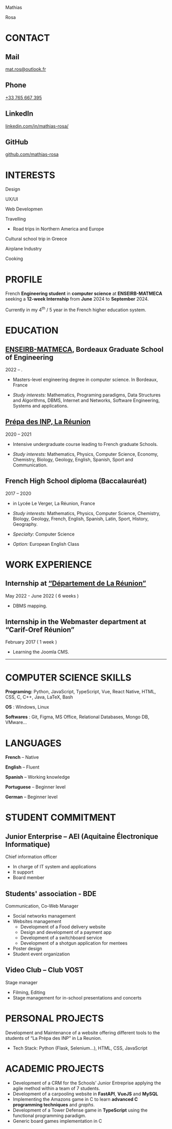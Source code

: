 <div class= "col-1" >

<div class="name">
<p>Mathias</p>
<p>Rosa</p></div>


# CONTACT

<div class="contact">

## Mail 

[mat.ros@outlook.fr](mailto:mat.ros@outlook.fr)

</div>
<div class="contact">
 
## Phone

[+33 765 667 395](tel:+33765667395)

</div>
<div class="contact">

## LinkedIn

[linkedin.com/in/mathias-rosa/](https://www.linkedin.com/in/mathias-rosa/)

</div>
<div class="contact">

## GitHub

[github.com/mathias-rosa](https://github.com/mathias-rosa)


</div>

# INTERESTS

Design

UX/UI

Web Developmen

Travelling

 - Road trips in Northern America and Europe

Cultural school trip in Greece

Airplane Industry

Cooking


</div > 
<div class= "col-2 no-bullet" >

# PROFILE

French **Engineering student** in **computer science** at **ENSEIRB-MATMECA** seeking a **12-week Internship** from **June** 2024 to **September** 2024. 

Currently in my 4<sup>th</sup> / 5 year in the French higher education system.

# EDUCATION

## **[ENSEIRB-MATMECA](https://www.bordeaux-inp.fr/en),** Bordeaux Graduate School of Engineering
<p class="date">2022 – .</p>

- Masters-level engineering degree in computer science.
In Bordeaux, France

- _Study interests:_ Mathematics, 
Programing paradigms, Data Structures and Algorithms, DBMS, Internet and Networks, Software Engineering, Systems and applications.

## **[Prépa des INP, La Réunion](https://cppreunion.fr/)** 
<p class="date">2020 – 2021</p>

- Intensive undergraduate course leading to French graduate Schools.

- _Study interests:_ Mathematics, Physics, Computer Science, Economy, Chemistry, Biology, Geology, English, Spanish, Sport and Communication.

## **French High School diploma** (Baccalauréat)
<p class="date">2017 – 2020</p>

- in Lycée Le Verger, La Réunion, France

- _Study interests:_ Mathematics, Physics, Computer Science, Chemistry, Biology, Geology, French, English, Spanish, Latin, Sport, History, Geography.
- _Specialty:_ Computer Science 
- _Option:_ European English Class


# WORK EXPERIENCE

## Internship at [“Département de La Réunion”](https://www.departement974.fr/)
<p class="date">May 2022 - June 2022 ( 6 weeks )</p>

- DBMS mapping.

## Internship in the Webmaster department at “Carif-Oref Réunion”
<p class="date">February 2017 ( 1 week )</p>

- Learning the Joomla CMS.

</div > 

---

<div class= "col-1" >


# COMPUTER SCIENCE SKILLS

**Programing:** Python, JavaScript, TypeScript, Vue, React Native, HTML, CSS, C, C++, Java, LaTeX, Bash

**OS** : Windows, Linux

**Softwares** :  Git, Figma, MS Office, Relational Databases, Mongo DB, VMware…

# LANGUAGES

**French** – Native

**English** – Fluent

**Spanish** – Working knowledge

**Portuguese** – Beginner level

**German** – Beginner level


</div > 
<div class= "col-2" >


# STUDENT COMMITMENT

## **Junior Enterprise** – AEI (Aquitaine Électronique Informatique)
<p class="date">Chief information officer</p>

- In charge of IT system and applications
- It support
- Board member

## **Students' association** - BDE
<p class="date">Communication, Co-Web Manager</p>

- Social networks management
- Websites management
  - Development of a Food delivery website
  - Design and development of a payment app
  - Development of a switchboard service
  - Development of a shotgun application for mentees
- Poster design
- Student event organization

## **Video Club** – Club VOST
<p class="date">Stage manager</p>

- Filming, Editing
- Stage management for in-school presentations and concerts



# PERSONAL PROJECTS

Development and Maintenance of a website offering different tools to the students of “La Prépa des INP” in La Reunion.
- Tech Stack: Python (Flask, Selenium…), HTML, CSS, JavaScript

# ACADEMIC PROJECTS

- Development of a CRM for the Schools’ Junior Entreprise applying the agile method within a team of 7 students. 
- Development of a carpooling website in **FastAPI**, **VueJS** and **MySQL**
- Implementing the Amazons game in C to learn **advanced C programming techniques** and *graphs*.
- Development of a Tower Defense game in **TypeScript** using the functional programming paradigm.
- Generic board games implementation in C



</div >